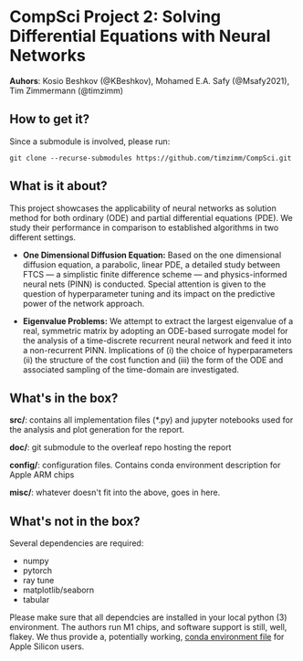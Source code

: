 # CompSci Project 2: Solving Differential Equations with Neural Networks
**Auhors**: Kosio Beshkov (@KBeshkov), Mohamed E.A. Safy (@Msafy2021), Tim Zimmermann (@timzimm)

## How to get it?
Since a submodule is involved, please run:
```
git clone --recurse-submodules https://github.com/timzimm/CompSci.git
```

## What is it about?
This project showcases the applicability of neural networks as solution method for both ordinary 
(ODE) and partial differential equations (PDE). We study their performance in comparison to
established algorithms in two different settings.

* **One Dimensional Diffusion Equation:** Based on the one dimensional diffusion equation, 
    a parabolic, linear PDE, a detailed study between FTCS — a simplistic finite difference scheme — 
    and physics-informed neural nets (PINN) is conducted. Special attention is given to the question
    of hyperparameter tuning and its impact on the predictive power of the network approach.

* **Eigenvalue Problems:** We attempt to extract the largest eigenvalue of a real, symmetric matrix 
    by adopting an ODE-based surrogate model for the analysis of a time-discrete recurrent neural network 
    and feed it into a non-recurrent PINN. Implications of (i) the choice of hyperparameters 
    (ii) the structure of the cost function and (iii) the form of the ODE and associated sampling of 
    the time-domain are investigated.

## What's in the box?
**src/**: contains all implementation files (*.py) and jupyter notebooks used
for the analysis and plot generation for the report.

**doc/**: git submodule to the overleaf repo hosting the report

**config/**: configuration files. Contains conda environment description for Apple ARM chips

**misc/**: whatever doesn't fit into the above, goes in here.

## What's not in the box? 
Several dependencies are required:
- numpy
- pytorch
- ray tune
- matplotlib/seaborn
- tabular

Please make sure that all dependcies are installed in your local python (3)
environment. The authors run M1 chips, and software support is still, well, flakey. 
We thus provide a, potentially working, [conda environment file](./config/env.txt) for Apple Silicon users.
